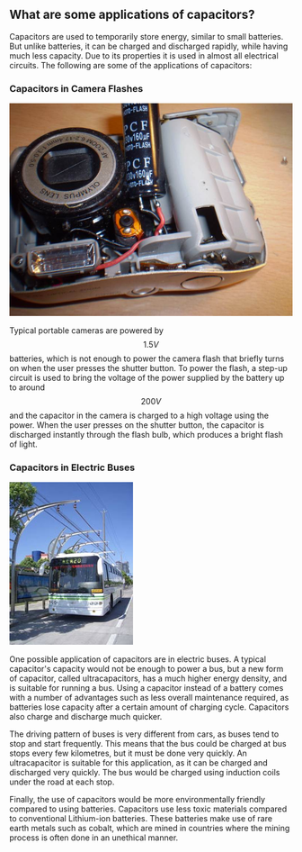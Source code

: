 ## What are some applications of capacitors?

Capacitors are used to temporarily store energy, similar to small batteries. But unlike batteries, it can be charged and discharged rapidly, while having much less capacity. Due to its properties it is used in almost all electrical circuits. The following are some of the applications of capacitors:

### Capacitors in Camera Flashes

![Camera with exposed capacitor](assets/img/camera.jpg)

Typical portable cameras are powered by $$1.5V$$ batteries, which is not enough to power the camera flash that briefly turns on when the user presses the shutter button. To power the flash, a step-up circuit is used to bring the voltage of the power supplied by the battery up to around $$200V$$ and the capacitor in the camera is charged to a high voltage using the power. When the user presses on the shutter button, the capacitor is discharged instantly through the flash bulb, which produces a bright flash of light.

### Capacitors in Electric Buses

![Bus that runs entirely on ultracapacitors](assets/img/bus.jpg)

One possible application of capacitors are in electric buses. A typical capacitor's capacity would not be enough to power a bus, but a new form of capacitor, called ultracapacitors, has a much higher energy density, and is suitable for running a bus. Using a capacitor instead of a battery comes with a number of advantages such as less overall maintenance required, as batteries lose capacity after a certain amount of charging cycle. Capacitors also charge and discharge much quicker.

The driving pattern of buses is very different from cars, as buses tend to stop and start frequently. This means that the bus could be charged at bus stops every few kilometres, but it must be done very quickly. An ultracapacitor is suitable for this application, as it can be charged and discharged very quickly. The bus would be charged using induction coils under the road at each stop.

Finally, the use of capacitors would be more environmentally friendly compared to using batteries. Capacitors use less toxic materials compared to conventional Lithium-ion batteries. These batteries make use of rare earth metals such as cobalt, which are mined in countries where the mining process is often done in an unethical manner.